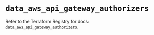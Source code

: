 # `data_aws_api_gateway_authorizers`

Refer to the Terraform Registry for docs: [`data_aws_api_gateway_authorizers`](https://registry.terraform.io/providers/hashicorp/aws/6.12.0/docs/data-sources/api_gateway_authorizers).
